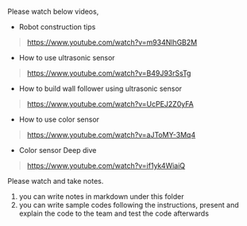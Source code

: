 Please watch below videos,


- Robot construction tips
> https://www.youtube.com/watch?v=m934NlhGB2M


- How to use ultrasonic sensor
> https://www.youtube.com/watch?v=B49J93rSsTg

- How to build wall follower using ultrasonic sensor
> https://www.youtube.com/watch?v=UcPEJ2Z0yFA

- How to use color sensor
> https://www.youtube.com/watch?v=aJToMY-3Mq4

- Color sensor Deep dive
> https://www.youtube.com/watch?v=if1yk4WiaiQ

Please watch and take notes. 
1) you can write notes in markdown under this folder
2) you can write sample codes following the instructions, present and explain the code to the team and test the code afterwards


